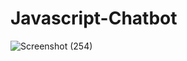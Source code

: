 # Javascript-Chatbot



![Screenshot (254)](https://user-images.githubusercontent.com/68517660/224413373-63f95bd5-80b8-4a57-a097-a1692b9cb621.png)
